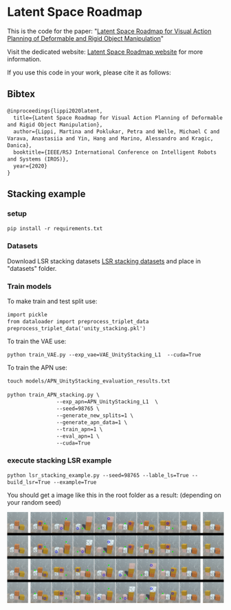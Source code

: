 # Latent Space Roadmap
This is the code for the paper: "[Latent Space Roadmap for Visual Action Planning of Deformable and Rigid Object Manipulation](https://arxiv.org/abs/2003.08974)"

Visit the dedicated website: [Latent Space Roadmap website](https://visual-action-planning.github.io/lsr/) for more information.

If you use this code in your work, please cite it as follows:

## Bibtex

```
@inproceedings{lippi2020latent,
  title={Latent Space Roadmap for Visual Action Planning of Deformable and Rigid Object Manipulation},
  author={Lippi, Martina and Poklukar, Petra and Welle, Michael C and Varava, Anastasiia and Yin, Hang and Marino, Alessandro and Kragic, Danica},
  booktitle={IEEE/RSJ International Conference on Intelligent Robots and Systems (IROS)},
  year={2020}
}
```

## Stacking example

### setup

```
pip install -r requirements.txt
```

### Datasets

Download LSR stacking datasets [LSR stacking datasets](https://kth.box.com/s/v8pazzecg5rn0qjxconcr97l33f0goas) and place in "datasets" folder.


### Train models
To make train and test split use:
```
import pickle
from dataloader import preprocess_triplet_data
preprocess_triplet_data('unity_stacking.pkl')
```

To train the VAE use:
```
python train_VAE.py --exp_vae=VAE_UnityStacking_L1  --cuda=True
```

To train the APN use:
```
touch models/APN_UnityStacking_evaluation_results.txt

python train_APN_stacking.py \
                --exp_apn=APN_UnityStacking_L1  \
                --seed=98765 \
                --generate_new_splits=1 \
                --generate_apn_data=1 \
                --train_apn=1 \
                --eval_apn=1 \
                --cuda=True
```


### execute stacking LSR example

```
python lsr_stacking_example.py --seed=98765 --lable_ls=True --build_lsr=True --example=True
```

You should get a image like this in the root folder as a result: (depending on your random seed)

![Stacking example](stacking_example_98765.png)



